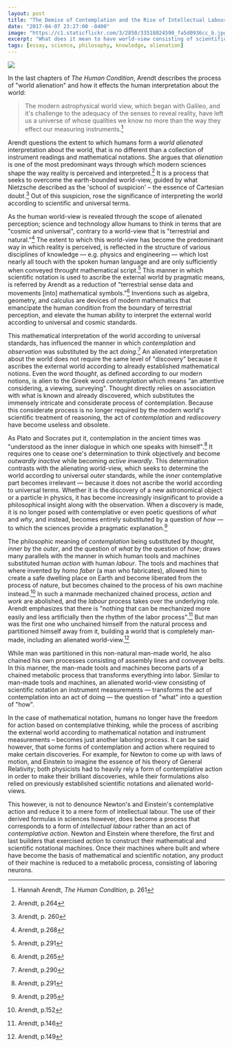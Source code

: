 ```yaml
---
layout: post
title: "The Demise of Contemplation and the Rise of Intellectual Labour"
date: "2017-04-07 23:27:00 -0400"
image: "https://c1.staticflickr.com/3/2850/33518824590_fa5d0936cc_b.jpg"
excerpt: "What does it mean to have world-view consisting of scientific notations and instrument measurements"
tags: [essay, science, philosophy, knowledge, alienation]
---
```


![](https://c1.staticflickr.com/3/2850/33518824590_fa5d0936cc_b.jpg)

In the last chapters of _The Human Condition_, Arendt describes the process of "world alienation" and how it effects the human interpretation about the world:

> The modern astrophysical world view, which began with Galileo, and it's challenge to the adequacy of the senses to reveal reality, have left us a universe of whose qualities we know no more than the way they effect our measuring instruments.[^10db5f0c]

Arendt questions the extent to which humans form a _world alienated_ interpretation about the world, that is no different than a collection of instrument readings and mathematical notations. She argues that _alienation_ is one of the most predominant ways through which modern sciences shape the way reality is perceived and interpreted.[^c2f10daf] It is a process that seeks to overcome the earth-bounded world-view, guided by what Nietzsche described as the 'school of suspicion' – the essence of Cartesian doubt.[^6cdc8629] Out of this suspicion, rose the significance of interpreting the world according to scientific and universal terms.

As the human world-view is revealed through the scope of alienated perception; science and technology allow humans to think in terms that are "cosmic and universal", contrary to a world-view that is "terrestrial and natural."[^d2c33aab] The extent to which this world-view has become the predominant way in which reality is perceived, is reflected in the structure of various disciplines of knowledge — e.g. physics and engineering — which lost nearly all touch with the spoken human language and are only sufficiently when conveyed throught mathematical script.[^10db5f1c] This manner in which scientific notation is used to ascribe the external world by pragmatic means, is referred by Arendt as a reduction of "terrestrial sense data and movements [into] mathematical symbols."[^244cba7e] Inventions such as algebra, geometry, and calculus are devices of modern mathematics that emancipate the human condition from the boundary of terrestrial perception, and elevate the human ability to interpret the external world according to universal and cosmic standards.

This mathematical interpretation of the world according to universal standards, has influenced the manner in which _contemplation_ and _observation_ was substituted by the act _doing_.[^bad2a1b8] An alienated interpretation about the world does not require the same level of "discovery" because it ascribes the external world according to already established mathematical notions. Even the word _thought_, as defined according to our modern notions, is alien to the Greek word _contemplation_ which means "an attentive considering, a viewing, surveying". Thought directly relies on association with what is known and already discovered, which substitutes the immensely intricate and considerate process of contemplation. Because this considerate process is no longer required by the modern world's scientific treatment of reasoning, the act of _contemplation_ and _rediscovery_ have become useless and obsolete.

As Plato and Socrates put it, contemplation in the ancient times was "understood as the inner dialogue in which one speaks with himself".[^4bd4172f] It requires one to cease one's determination to think objectively and become _outwardly inactive_ while becoming _active inwardly_. This determination contrasts with the alienating world-view, which seeks to determine the world according to universal _outer_ standards, while the _inner_ contemplative part becomes irrelevant — because it does not ascribe the world according to universal terms. Whether it is the discovery of a new astronomical object or a particle in physics, it has become increasingly insignificant to provide a philosophical insight along with the observation. When a discovery is made, it is no longer posed with contemplative or even poetic questions of _what_ and _why_, and instead, becomes entirely substituted by a question of _how_ — to which the sciences provide a pragmatic explanation.[^b83ed4e9]

<!-- There is room for arguing that the scientific world view sparked a pragmatic desire to improve the human living conditions on Earth. Sciences have gone a long way in making achievements that had a positive impact on a significant portion of the human population. Arendt however emphasizes that an utilitarian evaluation of scientific achievements frequently omits their implication and a reflection on the way it effects the human condition. This inquiry reveals the way in which world alienation entails similarities with other forms of labour and earth alienation. -->

The philosophic meaning of _contemplation_ being substituted by _thought_, _inner_ by the _outer_, and the question of _what_ by the question of _how_; draws many parallels with the manner in which human tools and machines substituted human _action_ with human _labour_. The tools and machines that where invented by _homo faber_ (a man who fabricates), allowed him to create a safe dwelling place on Earth and become liberated from the process of nature, but becomes chained to the process of his own machine instead.[^a6318c24] In such a manmade mechanized chained process, _action_ and _work_ are abolished, and the _labour_ process takes over the underlying role. Arendt emphasizes that there is "nothing that can be mechanized more easily and less artificially then the rhythm of the labor process".[^a6753182] But man was the first one who unchained himself from the natural process and partitioned himself away from it, building a world that is completely man-made, including an alienated world-view.[^2bbc6fac]

While man was partitioned in this non-natural man-made world, he also chained his own processes consisting of assembly lines and conveyer belts. In this manner, the man-made tools and machines become parts of a chained metabolic process that transforms everything into labor. Similar to man-made tools and machines, an alienated world-view consisting of scientific notation an instrument measurements — transforms the act of contemplation into an act of doing — the question of "what" into a question of "how".

<!-- Arendt's line of argument in which the sciences spawn an alienated world-view, can be extended to an extreme level; where a world-view becomes alienated as soon as it is formulated through mathematical and scientific notation. As soon an interpretation about the world is made according to this notation, it can be said that it forms an alienated world-view. I can also be argued however, that sciences are also crucial for rational reasoning and calculation, and sometimes are the only ways in which a certain idea can even be formulated. Sciences do not appear to completely repeal contemplative *action*, even if Arendt argues that sciences spawn an alienated world view, where any act of thinking is transformed into a mere form of intellectual labour. -->

In the case of mathematical notation, humans no longer have the freedom for action based on contemplative thinking, while the process of ascribing the external world according to mathematical notation and instrument measurements – becomes just another laboring process. It can be said however, that some forms of contemplation and action where required to make certain discoveries. For example, for Newton to come up with laws of motion, and Einstein to imagine the essence of his theory of General Relativity; both physicists had to heavily rely a form of contemplative action in order to make their brilliant discoveries, while their formulations also relied on previously established scientific notations and alienated world-views.

<!-- On Arendt's extreme line of argument, where the progression of scientific thought becomes a mere process of labour, can infer that Einstein and Newton are just arbitrary figures that emerged by chance at a certain period of history.  If not Newton and Einstein, their discoveries would have eventually been made by someone else, since both applied alienating forms of world-view's. -->

This however, is not to denounce Newton's and Einstein's contemplative action and reduce it to a mere form of intellectual labour. The use of their derived formulas in sciences however, does become a process that corresponds to a form of _intellectual labour_ rather than an act of _contemplative action_. Newton and Einstein where therefore, the first and last builders that exercised _action_ to construct their mathematical and scientific notational machines. Once their machines where built and where have become the basis of mathematical and scientific notation, any product of their machine is reduced to a metabolic process, consisting of laboring neurons.

<!-- ~~Or more so, contemplation is no longer even possible since the only way humans think about these discoveries is through symbols and mathematical notations. Nothing new is discovered because even if something is revealed, it is constrained by mathematical notation. Scientific advancements are increasingly reliant on the manufacturing of tools and instruments. The product of human fabrication is the main driver of technological advancements, which in turn is the driver of scientific discoveries, and which in turn is the driver of how we think and perceive the world.~~ -->

[^10db5f0c]: Hannah Arendt, _The Human Condition_, p. 261
[^d2c33aab]: Arendt, p.268
[^c2f10daf]: Arendt, p.264
[^244cba7e]: Arendt, p.265
[^4bd4172f]: Arendt, p.291
[^bad2a1b8]: Arendt, p.290
[^b83ed4e9]: Arendt, p.295
[^8fc48ca7]: Arendt, p.296
[^9b452d98]: Arendt, sec.42
[^e0976831]: Arendt, p.303
[^10db5f1c]: Arendt, p.291
[^712b0164]: Arendt, p.313 footnote
[^f3bd9ae0]: Arendt, p.313
[^b16d28c8]: Arendt, p.307
[^cfa90862]: Arendt, p.305
[^6cdc8629]: Arendt, p. 260
[^a6753182]: Arendt, p.146
[^a6318c24]: Arendt, p.152
[^2bbc6fac]: Arendt, p.149
